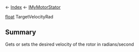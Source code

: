 ← [Index](Api-Index) ← [IMyMotorStator](Sandbox.ModAPI.Ingame.IMyMotorStator)

[float](System.Single) TargetVelocityRad

## Summary

Gets or sets the desired velocity of the rotor in radians/second

